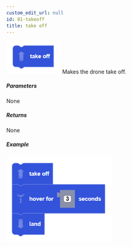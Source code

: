 ```yaml
---
custom_edit_url: null
id: 01-takeoff
title: take off
---
```


![takeoff image](takeoff.PNG)
Makes the drone take off.

##### Parameters

None

##### Returns

None

##### Example

![takeoff example](takeoff_hover_land_example.PNG)
